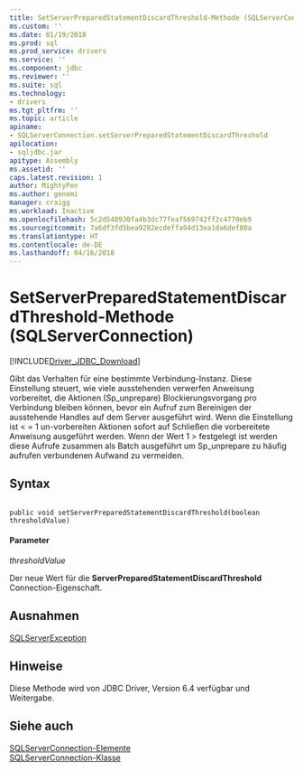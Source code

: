 ```yaml
---
title: SetServerPreparedStatementDiscardThreshold-Methode (SQLServerConnection) | Microsoft Docs
ms.custom: ''
ms.date: 01/19/2018
ms.prod: sql
ms.prod_service: drivers
ms.service: ''
ms.component: jdbc
ms.reviewer: ''
ms.suite: sql
ms.technology:
- drivers
ms.tgt_pltfrm: ''
ms.topic: article
apiname:
- SQLServerConnection.setServerPreparedStatementDiscardThreshold
apilocation:
- sqljdbc.jar
apitype: Assembly
ms.assetid: ''
caps.latest.revision: 1
author: MightyPen
ms.author: genemi
manager: craigg
ms.workload: Inactive
ms.openlocfilehash: 5c2d548930fa4b3dc77feaf569742ff2c4770eb9
ms.sourcegitcommit: 7a6df3fd5bea9282ecdeffa94d13ea1da6def80a
ms.translationtype: HT
ms.contentlocale: de-DE
ms.lasthandoff: 04/16/2018
---
```

# <a name="setserverpreparedstatementdiscardthreshold-method-sqlserverconnection"></a>SetServerPreparedStatementDiscardThreshold-Methode (SQLServerConnection)
[!INCLUDE[Driver_JDBC_Download](../../../includes/driver_jdbc_download.md)]

 Gibt das Verhalten für eine bestimmte Verbindung-Instanz. Diese Einstellung steuert, wie viele ausstehenden verwerfen Anweisung vorbereitet, die Aktionen (Sp_unprepare) Blockierungsvorgang pro Verbindung bleiben können, bevor ein Aufruf zum Bereinigen der ausstehende Handles auf dem Server ausgeführt wird. Wenn die Einstellung ist < = 1 un-vorbereiten Aktionen sofort auf Schließen die vorbereitete Anweisung ausgeführt werden. Wenn der Wert 1 > festgelegt ist werden diese Aufrufe zusammen als Batch ausgeführt um Sp_unprepare zu häufig aufrufen verbundenen Aufwand zu vermeiden.


## <a name="syntax"></a>Syntax  
  
```  
  
public void setServerPreparedStatementDiscardThreshold(boolean thresholdValue)  
```  

#### <a name="parameters"></a>Parameter  
 *thresholdValue*  
 
 Der neue Wert für die **ServerPreparedStatementDiscardThreshold** Connection-Eigenschaft.  
 
## <a name="exceptions"></a>Ausnahmen  
 [SQLServerException](../../../connect/jdbc/reference/sqlserverexception-class.md)  
 
## <a name="remarks"></a>Hinweise  
 Diese Methode wird von JDBC Driver, Version 6.4 verfügbar und Weitergabe.
 
## <a name="see-also"></a>Siehe auch  
 [SQLServerConnection-Elemente](../../../connect/jdbc/reference/sqlserverconnection-members.md)   
 [SQLServerConnection-Klasse](../../../connect/jdbc/reference/sqlserverconnection-class.md)  
  
  
